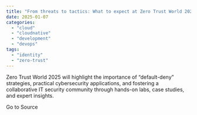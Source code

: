 ```yaml
---
title: "From threats to tactics: What to expect at Zero Trust World 2025"
date: 2025-01-07
categories: 
  - "cloud"
  - "cloudnative"
  - "development"
  - "devops"
tags: 
  - "identity"
  - "zero-trust"
---
```


Zero Trust World 2025 will highlight the importance of “default-deny” strategies, practical cybersecurity applications, and fostering a collaborative IT security community through hands-on labs, case studies, and expert insights.

Go to Source
